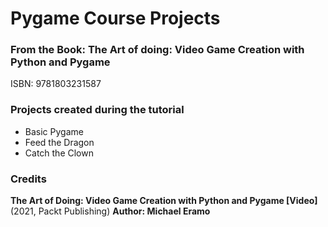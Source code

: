 # Pygame Course Projects
### From the Book: The Art of doing: Video Game Creation with Python and Pygame

ISBN: 9781803231587

### Projects created during the tutorial

- Basic Pygame
- Feed the Dragon
- Catch the Clown

### Credits

**The Art of Doing: Video Game Creation with Python and Pygame [Video]** (2021, Packt Publishing)
**Author: Michael Eramo**